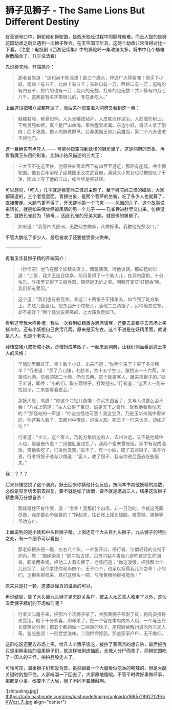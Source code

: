 # 狮子见狮子 - The Same Lions But Different Destiny

在营销号口中，狮驼岭和狮驼国，是西天取经过程中的巅峰劫难。而没人提的是狮驼国劫难之后又遇到一次狮子聚会，在天竺国玉华县。这两个劫难非常值得对比一下看。（注意：电视剧《西游记续集》中的狮驼岭一集改编太多，将书中几个劫难拆散融合了，几乎没法看）

先说狮驼岭，开端简介：

>那老者笑道：“这和尚不知深浅！那三个魔头，神通广大得紧哩！他手下小妖，南岭上有五千，北岭上有五千；东路口有一万，西路口有一万；巡哨的有四五千，把门的也有一万；烧火的无数，打柴的也无数：共计算有四万七八千。这都是有名字带牌儿的，专在此吃人。”

上面这段把猪八戒都吓尿了，而后来孙悟空潜入洞府又看到这一幕：

>骷髅若岭，骸骨如林。人头发囇成毡片，人皮肤烂作泥尘。人筋缠在树上，干焦晃亮如银。真个是尸山血海，果然腥臭难闻。东边小妖，将活人拿了剐肉；西下泼魔，把人肉鲜煮鲜烹。若非美猴王如此英雄胆，第二个凡夫也进不得他门。

这一幕确实有点吓人 —— 可能孙悟空闯到妖怪的厨房里了。这是洞府的景象，再看看魔王头目的形象，比如小钻风描述的三大王：

>三大王不在这里住，他原住处离此西下有四百里远近，那厢有座城，唤作狮驼国。他五百年前吃了这城国王及文武官僚，满城大小男女也尽被他吃了干净，因此上夺了他的江山，如今尽是些妖怪。

可以想见，「吃人」几乎就是狮驼岭三怪的主题了，至于狮驼岭三怪的结局，大家都知道的，三个老怪里面，青狮白象，是两个菩萨的坐骑，吃了多少人也就算了，直接带走。大鹏鸟更不得了，开天辟地第一个飞禽 —— 凤凰的儿子，这个故事说来话长，就是如来佛曾经被凤凰的另一个儿子 —— 孔雀吞进肚里又出来，仿佛诞生，就把孔雀封为「佛母」，因此孔雀的兄弟大鹏，就是佛的舅舅了。

>如来道：“我管四大部洲，无数众生瞻仰，凡做好事，我教他先祭汝口。”

不管大鹏吃了多少人，最后被收了还要接受香火供奉。

————————

再看玉华县狮子精的开端简介：

>（孙悟空）他飞在那个妖精头直上，飘飘荡荡，听他说话。那妖猛的叫道：“二哥，我大王连日侥幸。前月里得了一个美人儿，在洞内盘桓，十分快乐。昨夜里又得了三般兵器，果然是无价之宝。明朝开宴庆‘钉钯会’哩。我们都有受用。”

>这个道：“我们也有些侥幸。拿这二十两银子买猪羊去，如今到了乾方集上，先吃几壶酒儿。把东西开个花帐儿，落他二三两银子，买件绵衣过寒，却不是好？”两个怪说说笑笑的，上大路急走如飞。

看到这里我大呼卧槽，我头一次看到妖精置办酒席请客，还要去拿银子去市场上买猪羊的，还有小妖想自己贪污几两，原来是买冬衣。这个不说是在妖精里面，就说是凡人，也是个老实人。

孙悟空猪八戒扮成小妖，沙僧扮成羊贩子，一起来到洞府，让我们侧面看到魔王本人的风格：

>早惊动里面妖王，领十数个小妖，出来问道：“你两个来了？买了多少猪羊？”行者道：“买了八口猪，七腔羊，共十五个生口。猪银该一十六两，羊银该九两。前者领银二十两，仍欠五两。这个就是客人，跟来找银子的。”妖王听说，即唤：“小的们，取五两银子，打发他去。”行者道：“这客人一则来找银子，二来要看看嘉会。”

>那妖大怒，骂道：“你这个刁钻儿惫懒！你买东西罢了，又与人说甚么会不会！”八戒上前道：“主人公得了宝贝，诚是天下之奇珍，就教他看看怕怎的？”那怪咄的一声道：“你这古怪也可恶！我这宝贝，乃是玉华州城中得来的，倘这客人看了，去那州中传说，说得人知，那王子一时来访求，却如之何？”

>行者道：“主公，这个客人，乃乾方集后边的人，去州许远，又不是他城中人也，那里去传说？二则他肚里也饥了，我两个也未曾吃饭。家中有现成酒饭，赏他些吃了，打发他去罢。”说不了，有一小妖，取了五两银子，递与行者。行者将银子递与沙僧道：“客人，收了银子，我与你进后面去吃些饭来。”

我：？？？

后来孙悟空烧了这个洞府，妖王回来你猜他什么反应，按照本书其他妖精的路数，必然是咬牙切齿前去报复，要不就是偷了唐僧，要不就是邀战三人，结果这位狮子精悲痛万分想自杀：

>那妖精犹不肯住哭，道：“老爷！我那们个山场，非一日治的，今被这秃厮尽毁，我却要此命做甚的！”挣起来，往石崖上撞头磕脑，被雪狮、猱狮等苦劝方止。

上面说到的是小妖和中头目狮子精，上面还有个大头目九头狮子，九头狮子的特别之处，有一个细节可以看出：

>那老妖把头摇一摇，左右八个头，一齐张开口，把行者、沙僧轻轻的又衔于洞内，教：“取绳索来！”那刁钻古怪、古怪刁钻与青脸儿是昨夜逃生而回者，即拿两条绳，把他二人着实捆了。老妖问道：“你这泼猴，把我那七个儿孙捉了，我今拿住你和尚四个，王子四个，也足以抵得我儿孙之命！小的们，选荆条柳棍来，且打这猴头一顿，与我黄狮孙报报冤仇！”

原来只是打一顿，这波妖怪真的温柔的可以。

再说结局，除了大头目九头狮子是天庭关系户，被主人太乙真人收走了以外，这伙温柔狮子精们的下场如何呢？

>行者又叫屠子来，把那六个活狮子杀了，共那黄狮子都剥了皮，将肉安排将来受用。殿下十分欢喜，即命杀了，把一个留在本府内外人用，一个与王府长使等官分用；把五个都剁做一二两重的块子，差校尉给散州城内外军民人等，各吃些须：一则尝尝滋味，二则押押惊恐。那些家家户户，无不瞻仰。

这群吃饭还要去市场上买，给凡人羊贩子饭吃，被抄了家痛苦的想自杀，最后报仇只是用柳条抽的温柔狮子们，就这样被剥皮抽筋，全城人分尸而食了。而狮驼国吃了一国人的三怪，拍拍屁股走人了。

可怜可叹，温柔狮子们都没背景，虽然跟着一个大腿看似吃香的喝辣的，但是大腿关键时刻抱不住，人家哧溜一下回去了，大家原地傻眼。不管平时做好事做坏事，那都是小事，改变不了大局，圈子不同不要硬融啊。


![shituoling.jpg](https://cdn.hashnode.com/res/hashnode/image/upload/v1665718927129/5XWezj_7_.jpg align="center")
